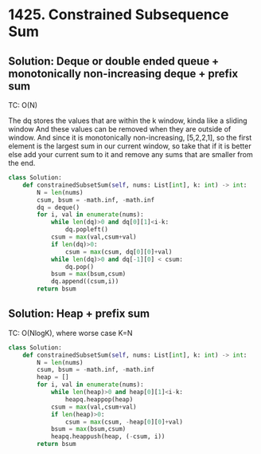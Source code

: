 # 1425. Constrained Subsequence Sum

## Solution:  Deque or double ended queue + monotonically non-increasing deque + prefix sum

TC: O(N)

The dq stores the values that are within the k window, kinda like a sliding window 
And these values can be removed when they are outside of window. 
And since it is monotonically non-increasing, [5,2,2,1], so the first element is 
the largest sum in our current window, so take that if it is better
else add your current sum to it and remove any sums that are smaller from 
the end. 

```py
class Solution:
    def constrainedSubsetSum(self, nums: List[int], k: int) -> int:
        N = len(nums)
        csum, bsum = -math.inf, -math.inf
        dq = deque()
        for i, val in enumerate(nums):
            while len(dq)>0 and dq[0][1]<i-k:
                dq.popleft()
            csum = max(val,csum+val)
            if len(dq)>0:
                csum = max(csum, dq[0][0]+val)
            while len(dq)>0 and dq[-1][0] < csum:
                dq.pop()
            bsum = max(bsum,csum)
            dq.append((csum,i))
        return bsum
```

## Solution: Heap + prefix sum

TC: O(NlogK), where worse case K=N

```py
class Solution:
    def constrainedSubsetSum(self, nums: List[int], k: int) -> int:
        N = len(nums)
        csum, bsum = -math.inf, -math.inf
        heap = []
        for i, val in enumerate(nums):
            while len(heap)>0 and heap[0][1]<i-k:
                heapq.heappop(heap)
            csum = max(val,csum+val)
            if len(heap)>0:
                csum = max(csum, -heap[0][0]+val)
            bsum = max(bsum,csum)
            heapq.heappush(heap, (-csum, i))
        return bsum
```